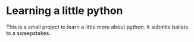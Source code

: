 # Learning a little python
This is a small project to learn a little more about python.
It submits ballets to a sweepstakes.